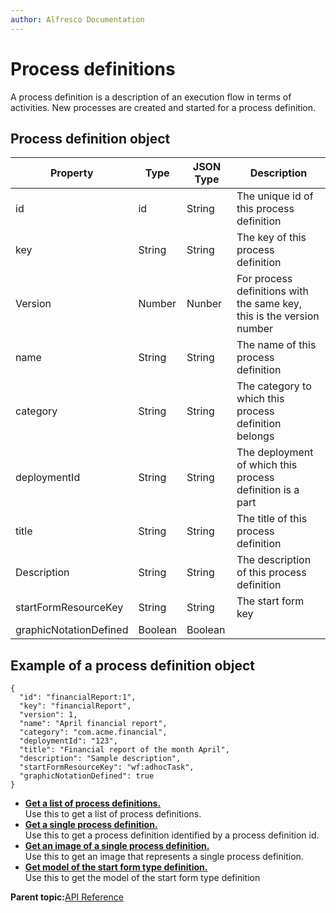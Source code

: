 ```yaml
---
author: Alfresco Documentation
---
```


# Process definitions

A process definition is a description of an execution flow in terms of activities. New processes are created and started for a process definition.

## Process definition object

|Property|Type|JSON Type|Description|
|--------|----|---------|-----------|
|id|id|String|The unique id of this process definition|
|key|String|String|The key of this process definition|
|Version|Number|Nunber|For process definitions with the same key, this is the version number|
|name|String|String|The name of this process definition|
|category|String|String|The category to which this process definition belongs|
|deploymentId|String|String|The deployment of which this process definition is a part|
|title|String|String|The title of this process definition|
|Description|String|String|The description of this process definition|
|startFormResourceKey|String|String|The start form key|
|graphicNotationDefined|Boolean|Boolean| |

## Example of a process definition object

```
{
  "id": "financialReport:1",
  "key": "financialReport",
  "version": 1,
  "name": "April financial report",
  "category": "com.acme.financial",
  "deploymentId": "123",
  "title": "Financial report of the month April",
  "description": "Sample description",
  "startFormResourceKey": "wf:adhocTask",
  "graphicNotationDefined": true          
}
```

-   **[Get a list of process definitions.](../../../pra/1/concepts/act-procdefs-get-procdefs.md)**  
Use this to get a list of process definitions.
-   **[Get a single process definition.](../../../pra/1/concepts/act-procdefs-get-procdef.md)**  
Use this to get a process definition identified by a process definition id.
-   **[Get an image of a single process definition.](../../../pra/1/concepts/act-procdefs-get-image.md)**  
Use this to get an image that represents a single process definition.
-   **[Get model of the start form type definition.](../../../pra/1/concepts/act-procdefs-get-form-model.md)**  
Use this to get the model of the start form type definition

**Parent topic:**[API Reference](../../../pra/1/concepts/pra-resources.md)

